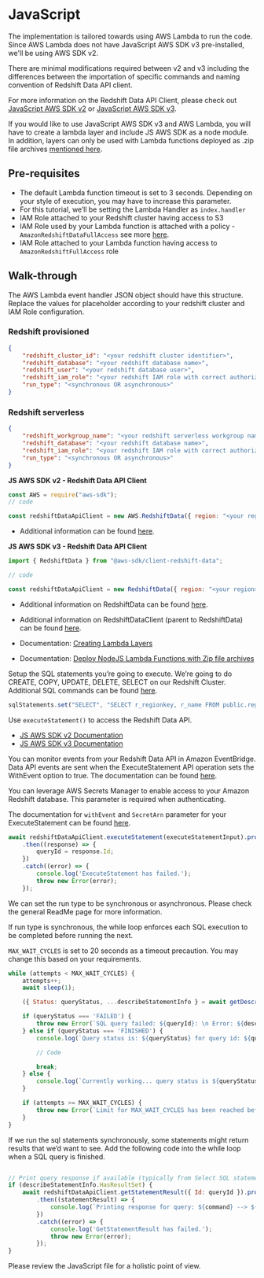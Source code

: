 # JavaScript


The implementation is tailored towards using AWS Lambda to run the code. Since AWS Lambda does not have JavaScript AWS SDK v3 pre-installed, we'll be using AWS SDK v2. 

There are minimal modifications required between v2 and v3 including the differences between the importation of specific commands and naming convention of Redshift Data API client. 

For more information on the Redshift Data API Client, please check out [JavaScript AWS SDK v2](https://docs.aws.amazon.com/AWSJavaScriptSDK/latest/AWS/RedshiftData.html) or [JavaScript AWS SDK v3](https://docs.aws.amazon.com/AWSJavaScriptSDK/v3/latest/clients/client-redshift-data/classes/redshiftdata.html).

If you would like to use JavaScript AWS SDK v3 and AWS Lambda, you will have to create a lambda layer and include JS AWS SDK as a node module. In addition, layers can only be used with Lambda functions deployed as .zip file archives [mentioned here](https://docs.aws.amazon.com/lambda/latest/dg/configuration-layers.html). 

## Pre-requisites

* The default Lambda function timeout is set to 3 seconds. Depending on your style of execution, you may have to increase this parameter.
* For this tutorial, we’ll be setting the Lambda Handler as `index.handler`
* IAM Role attached to your Redshift cluster having access to S3
* IAM Role used by your Lambda function is attached with a policy - `AmazonRedshiftDataFullAccess` see more [here](https://docs.aws.amazon.com/redshift/latest/mgmt/data-api.html#data-api-access).
* IAM Role attached to your Lambda function having access to `AmazonRedshiftFullAccess` role

## Walk-through

The AWS Lambda event handler JSON object should have this structure. Replace the values for placeholder according to your redshift cluster and IAM Role configuration. 

### Redshift provisioned
```json
{
    "redshift_cluster_id": "<your redshift cluster identifier>",
    "redshift_database": "<your redshift database name>",
    "redshift_user": "<your redshift database user>",
    "redshift_iam_role": "<your redshift IAM role with correct authorization and access>",
    "run_type": "<synchronous OR asynchronous>"
}
```
### Redshift serverless
```json
{
    "redshift_workgroup_name": "<your redshift serverless workgroup name>",
    "redshift_database": "<your redshift database name>",
    "redshift_iam_role": "<your redshift IAM role with correct authorization and access>",
    "run_type": "<synchronous OR asynchronous>"
}
```

**JS AWS SDK v2 - Redshift Data API Client**


```JavaScript 
const AWS = require("aws-sdk");
// code

const redshiftDataApiClient = new AWS.RedshiftData({ region: "<your region>" });
```

* Additional information can be found [here](https://docs.aws.amazon.com/AWSJavaScriptSDK/latest/AWS/RedshiftData.html).

**JS AWS SDK v3 - Redshift Data API Client**


```JavaScript 
import { RedshiftData } from "@aws-sdk/client-redshift-data";

// code

const redshiftDataApiClient = new RedshiftData({ region: "<your region>" });
```

* Additional information on RedshiftData can be found [here](https://docs.aws.amazon.com/AWSJavaScriptSDK/v3/latest/clients/client-redshift-data/classes/redshiftdata.html).

* Additional information on RedshiftDataClient (parent to RedshiftData) can be found [here](https://docs.aws.amazon.com/AWSJavaScriptSDK/v3/latest/clients/client-redshift-data/classes/redshiftdataclient.html). 

* Documentation: [Creating Lambda Layers](https://docs.aws.amazon.com/lambda/latest/dg/configuration-layers.html)

* Documentation: [Deploy NodeJS Lambda Functions with Zip file archives](https://docs.aws.amazon.com/lambda/latest/dg/nodejs-package.html)



Setup the SQL statements you’re going to execute. We’re going to do CREATE, COPY, UPDATE, DELETE, SELECT on our Redshift Cluster. Additional SQL commands can be found [here](https://docs.aws.amazon.com/redshift/latest/dg/c_SQL_commands.html). 

```JavaScript
sqlStatements.set("SELECT", "SELECT r_regionkey, r_name FROM public.region;");
```

Use `executeStatement()` to access the Redshift Data API. 
* [JS AWS SDK v2 Documentation](https://docs.aws.amazon.com/AWSJavaScriptSDK/latest/AWS/RedshiftData.html#executeStatement-property) 
* [JS AWS SDK v3 Documentation](https://docs.aws.amazon.com/AWSJavaScriptSDK/v3/latest/clients/client-redshift-data/classes/redshiftdata.html#executestatement)

You can monitor events from your Redshift Data API in Amazon EventBridge. Data API events are sent when the ExecuteStatement API operation sets the WithEvent option to true.  The documentation can be found [here](https://docs.aws.amazon.com/redshift/latest/mgmt/data-api-monitoring-events.html).

You can leverage AWS Secrets Manager to enable access to your Amazon Redshift database. This parameter is required when authenticating. 

The documentation for `withEvent` and `SecretArn` parameter for your ExecuteStatement can be found [here](https://docs.aws.amazon.com/redshift-data/latest/APIReference/API_ExecuteStatement.html). 


```js
await redshiftDataApiClient.executeStatement(executeStatementInput).promise()
    .then((response) => {
        queryId = response.Id;
    })
    .catch((error) => {
        console.log('ExecuteStatement has failed.');
        throw new Error(error);
    });
```

We can set the run type to be synchronous or asynchronous. Please check the general ReadMe page for more information. 

If run type is synchronous, the while loop enforces each SQL execution to be completed before running the next. 

`MAX_WAIT_CYCLES` is set to 20 seconds as a timeout precaution. You may change this based on your requirements.


```JavaScript
while (attempts < MAX_WAIT_CYCLES) {
    attempts++;
    await sleep(1);

    ({ Status: queryStatus, ...describeStatementInfo } = await getDescribeStatement(redshiftDataApiClient, queryId));

    if (queryStatus === 'FAILED') {
        throw new Error(`SQL query failed: ${queryId}: \n Error: ${describeStatementInfo.Error}`);
    } else if (queryStatus === 'FINISHED') {
        console.log(`Query status is: ${queryStatus} for query id: ${queryId} and command: ${command}`);

        // Code

        break;
    } else {
        console.log(`Currently working... query status is ${queryStatus}`);
    }

    if (attempts >= MAX_WAIT_CYCLES) {
        throw new Error(`Limit for MAX_WAIT_CYCLES has been reached before the query was able to finish. We have exited out of the while-loop. You may increase the limit accordingly. \n Query status is: %s for query id: ${queryId} and command: ${command}`);
    }
}

```

If we run the sql statements synchronously, some statements might return results that we’d want to see. 
Add the following code into the while loop when a SQL query is finished. 

```JavaScript

// Print query response if available (typically from Select SQL statements)
if (describeStatementInfo.HasResultSet) {
    await redshiftDataApiClient.getStatementResult({ Id: queryId }).promise()
        .then((statementResult) => {
            console.log(`Printing response for query: ${command} --> ${JSON.stringify(statementResult.Records)}`);
        })
        .catch((error) => {
            console.log('GetStatementResult has failed.');
            throw new Error(error);
        });
}

```

Please review the JavaScript file for a holistic point of view. 

